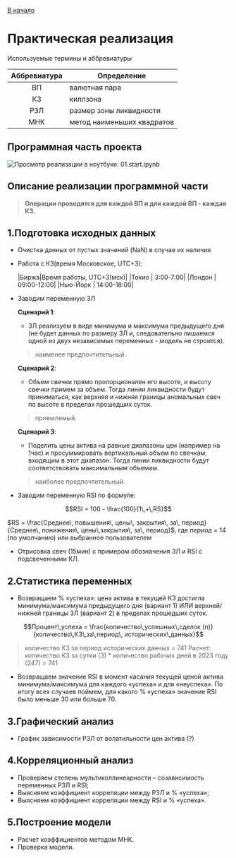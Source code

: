 [В начало](../README.md)

# Практическая реализация

Используемые термины и аббревиатуры

|Аббревиатура | Определение|
|:--:|---|
|ВП | валютная пара|
|КЗ | киллзона|
|РЗЛ | размер зоны ликвидности|
|МНК | метод наименьших квадратов|

## Программная часть проекта

![Просмотр реализации в ноутбуке: 01.start.ipynb](model/01.start.ipynb)

## Описание реализации программной части

> **Операции проводятся для каждой ВП и для каждой ВП - каждая КЗ.**

## 1.Подготовка исходных данных

- Очистка данных от пустых значений (NaN) в случае их наличия
- Работа с КЗ(время Московское, UTC+3):

	|Биржа|Время работы, UTC+3(мск)|
	|Токио | 3:00-7:00|
	|Лондон | 09:00-12:00|
	|Нью-Йорк | 14:00-18:00|

- Заводим переменную ЗЛ

	**Сценарий 1**: 
	- ЗЛ реализуем в виде минимума и максимума предыдущего дня (не будет данных по размеру ЗЛ и, следовательно лишаемся одной из двух независимых переменных - модель не строится).
	> наименее предпочтительный.

	**Сценарий 2**: 
	- Объем свечки прямо пропорционален его высоте, и высоту свечки примем за объем. Тогда линии ликвидности будут приниматься, как верхняя и нижняя границы аномальных свеч по высоте в пределах прошедших суток.
	> приемлемый.

	**Сценарий 3**: 
	- Поделить цены актива на равные диапазоны цен (например на 1час) и просуммировать вертикальный объем по свечкам, входящим  в этот диапазон. Тогда линии ликвидности будут соответствовать максимальным объемам.
	> наиболее предпочтительный.

- Заводим переменную RSI по формуле:

$$RSI = 100 - \frac{100}{1\,+\,RS}$$

$RS = \frac{Среднее\, повышения\, цены\, закрытия\, за\, период}{Среднее\, понижения\, цены\,закрытия\, за\, период}$, где
$период$ = 14 (по умолчанию) или выбранное пользователем


- Отрисовка свеч (15мин) с примером обозначения ЗЛ и RSI с подсвеченными КЛ.

## 2.Статистика переменных
- Возвращаем % «успеха»: цена актива в текущей КЗ достигла минимума/максимума предыдущего дня (вариант 1) ИЛИ верхней/нижней границы ЗЛ (вариант 2) в пределах прошедших суток. 

$$Процент\,успеха = \frac{количество\,успешных\,сделок (n)}{количество\,КЗ\,за\,период\, исторических\,данных}$$

> количество КЗ за период исторических данных = 741
> Расчет: количество КЗ за сутки (3) * количество рабочих дней в 2023 году (247) = 741

- Возвращаем значение RSI в момент касания текущей ценой актива минимума/максимума для каждого «успеха» и для «неуспеха». По итогу всех случаев поймем, для какого % «успеха» значение RSI было меньше 30 или больше 70.

## 3.Графический анализ
- График зависимости РЗЛ от волатильности цен актива (?)

## 4.Корреляционный анализ
- Проверяем степень мультиколлинеарности – созависимость переменных РЗЛ и RSI;
- Выясняем коэффициент корреляции между РЗЛ и % «успеха»; 
- Выясняем коэффициент корреляции между RSI и % «успеха».

## 5.Построение модели 
- Расчет коэффициентов методом МНК.
- Проверка модели.



